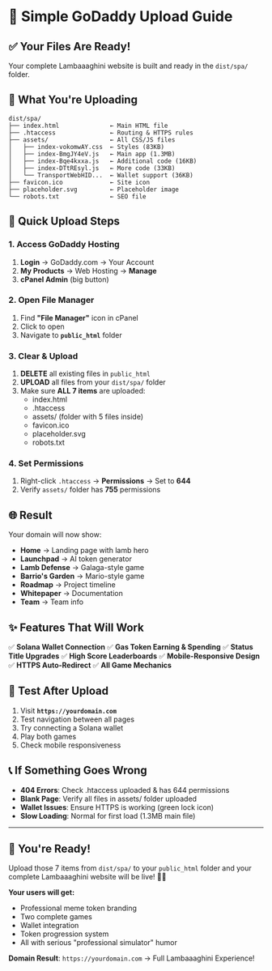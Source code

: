 # 🚀 Simple GoDaddy Upload Guide

## ✅ Your Files Are Ready!

Your complete Lambaaaghini website is built and ready in the `dist/spa/` folder.

## 📂 What You're Uploading

```
dist/spa/
├── index.html              ← Main HTML file
├── .htaccess               ← Routing & HTTPS rules
├── assets/                 ← All CSS/JS files
│   ├── index-vokomwAY.css  ← Styles (83KB)
│   ├── index-BmgJY4eV.js   ← Main app (1.3MB)
│   ├── index-Bqe4kxxa.js   ← Additional code (16KB)
│   ├── index-DTtREsyl.js   ← More code (33KB)
│   └── TransportWebHID...  ← Wallet support (36KB)
├── favicon.ico             ← Site icon
├── placeholder.svg         ← Placeholder image
└── robots.txt              ← SEO file
```

## 🎯 Quick Upload Steps

### 1. Access GoDaddy Hosting

1. **Login** → GoDaddy.com → Your Account
2. **My Products** → Web Hosting → **Manage**
3. **cPanel Admin** (big button)

### 2. Open File Manager

1. Find **"File Manager"** icon in cPanel
2. Click to open
3. Navigate to **`public_html`** folder

### 3. Clear & Upload

1. **DELETE** all existing files in `public_html`
2. **UPLOAD** all files from your `dist/spa/` folder
3. Make sure **ALL 7 items** are uploaded:
   - index.html
   - .htaccess
   - assets/ (folder with 5 files inside)
   - favicon.ico
   - placeholder.svg
   - robots.txt

### 4. Set Permissions

1. Right-click `.htaccess` → **Permissions** → Set to **644**
2. Verify `assets/` folder has **755** permissions

## 🌐 Result

Your domain will now show:

- **Home** → Landing page with lamb hero
- **Launchpad** → AI token generator
- **Lamb Defense** → Galaga-style game
- **Barrio's Garden** → Mario-style game
- **Roadmap** → Project timeline
- **Whitepaper** → Documentation
- **Team** → Team info

## ✨ Features That Will Work

✅ **Solana Wallet Connection**
✅ **Gas Token Earning & Spending**
✅ **Status Title Upgrades**
✅ **High Score Leaderboards**
✅ **Mobile-Responsive Design**
✅ **HTTPS Auto-Redirect**
✅ **All Game Mechanics**

## 🧪 Test After Upload

1. Visit **`https://yourdomain.com`**
2. Test navigation between all pages
3. Try connecting a Solana wallet
4. Play both games
5. Check mobile responsiveness

## 📞 If Something Goes Wrong

- **404 Errors**: Check .htaccess uploaded & has 644 permissions
- **Blank Page**: Verify all files in assets/ folder uploaded
- **Wallet Issues**: Ensure HTTPS is working (green lock icon)
- **Slow Loading**: Normal for first load (1.3MB main file)

---

## 🎉 You're Ready!

Upload those 7 items from `dist/spa/` to your `public_html` folder and your complete Lambaaaghini website will be live! 🐑🚀

**Your users will get:**

- Professional meme token branding
- Two complete games
- Wallet integration
- Token progression system
- All with serious "professional simulator" humor

**Domain Result**: `https://yourdomain.com` → Full Lambaaaghini Experience!

